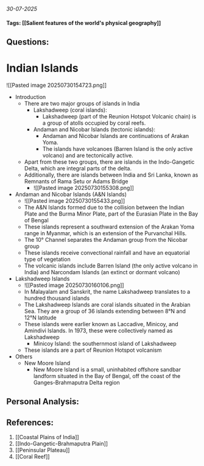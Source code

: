 *30-07-2025*
#### Tags: [[Salient features of the world's physical geography]]


## Questions:



# Indian Islands

![[Pasted image 20250730154723.png]]

- Introduction
	- There are two major groups of islands in India
		- Lakshadweep (coral islands): 
			- Lakshadweep (part of the Reunion Hotspot Volcanic chain) is a group of atolls occupied by coral reefs.
		- Andaman and Nicobar Islands (tectonic islands): 
			- Andaman and Nicobar Islands are continuations of Arakan Yoma. 
			- The islands have volcanoes (Barren Island is the only active volcano) and are tectonically active.
	- Apart from these two groups, there are islands in the Indo-Gangetic Delta, which are integral parts of the delta. 
	- Additionally, there are islands between India and Sri Lanka, known as Remnants of Rama Setu or Adams Bridge
		- ![[Pasted image 20250730155308.png]]
- Andaman and Nicobar Islands (A&N Islands)
	- ![[Pasted image 20250730155433.png]]
	- The A&N Islands formed due to the collision between the Indian Plate and the Burma Minor Plate, part of the Eurasian Plate in the Bay of Bengal
	- These islands represent a southward extension of the Arakan Yoma range in Myanmar, which is an extension of the Purvanchal Hills.
	- The 10° Channel separates the Andaman group from the Nicobar group
	- These islands receive convectional rainfall and have an equatorial type of vegetation
	- The volcanic islands include Barren Island (the only active volcano in India) and Narcondam Islands (an extinct or dormant volcano)
- Lakshadweep Islands
	- ![[Pasted image 20250730160106.png]]
	- In Malayalam and Sanskrit, the name Lakshadweep translates to a hundred thousand islands
	- The Lakshadweep Islands are coral islands situated in the Arabian Sea. They are a group of 36 islands extending between 8°N and 12°N latitude
	- These islands were earlier known as Laccadive, Minicoy, and Amindivi Islands. In 1973, these were collectively named as Lakshadweep
		- Minicoy Island: the southernmost island of Lakshadweep
	- These islands are a part of Reunion Hotspot volcanism
- Others
	- New Moore Island
		- New Moore Island is a small, uninhabited offshore sandbar landform situated in the Bay of Bengal, off the coast of the Ganges-Brahmaputra Delta region




## Personal Analysis:


## References:

1. [[Coastal Plains of India]]
2. [[Indo-Gangetic-Brahmaputra Plain]]
3. [[Peninsular Plateau]]
4. [[Coral Reef]]